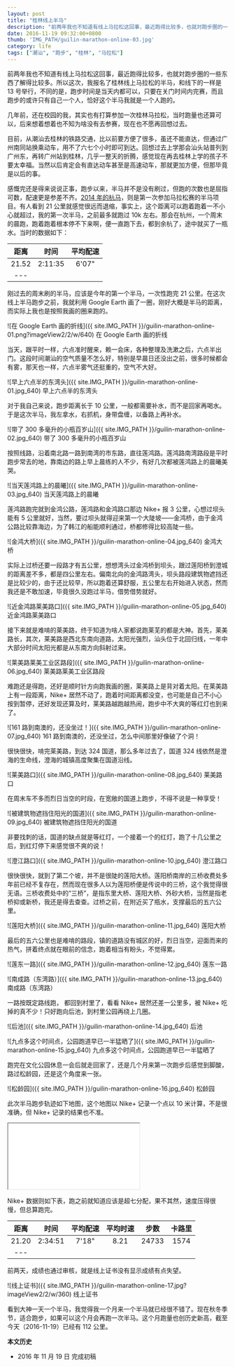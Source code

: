 ```yaml
---
layout: post
title: "桂林线上半马"
description: "前两年我也不知道有线上马拉松这回事，最近跑得比较多，也就対跑步圈的一些东西了解得比较多。所以这次，我报名了桂林线上马拉松的半马，和线下的一样是 13 号举行，不同的是，跑步时间是当天内都可以，只要在关门时间内完赛，而且跑步的或许只有自己一个人，恰好这个半马我就是一个人跑的。"
date: 2016-11-19 09:32:00+0800
thumb: 'IMG_PATH/guilin-marathon-online-03.jpg'
category: life
tags: ["潮汕", "跑步", "桂林", "马拉松"]
---
```


前两年我也不知道有线上马拉松这回事，最近跑得比较多，也就対跑步圈的一些东西了解得比较多。所以这次，我报名了桂林线上马拉松的半马，和线下的一样是 13 号举行，不同的是，跑步时间是当天内都可以，只要在关门时间内完赛，而且跑步的或许只有自己一个人，恰好这个半马我就是一个人跑的。

几年前，还在校园的我，其实也有打算参加一次桂林马拉松，当时跑量也还算可以，后来想着想着也不知为啥没有去参赛，现在也不愿再回想过去。

目前，从潮汕去桂林的铁路交通，比以前要方便了很多，虽还不能直达，但通过广州南同站换乘动车，用不了六七个小时即可到达。回想过去上学那会汕头站普列到广州东，再转广州站到桂林，几乎一整天的折腾，感觉现在再去桂林上学的孩子不要太幸福。当然以后肯定会有直达动车甚至是高速动车，那就更加方便，但那毕竟是以后的事。

感慨完还是得来说说正事，跑步以来，半马并不是没有刷过，但跑的次数也是屈指可数，配速更是参差不齐。[2014 年的杭马](/2014hzim.html)，则是第一次参加马拉松赛的半马项目。有人看到 21 公里就感觉很远而退缩，事实上，这个距离可以跑着跑着一不小心就超过，我的第一次半马，之前最多就跑过 10k 左右。那会在杭州，一个周末的晨跑，跑着跑着根本停不下来啊，便一直跑下去，都到余杭了，途中就买了一瓶水。当时的数据如下：

|距离|时间|平均配速|
|:--:|:--:|:----:|
|21.52|2:11:35|6'07"|
|---

刚过去的周末刷的半马，应该是今年的第一个半马，一次性跑完 21 公里。在这次线上半马跑步之前，我就利用 Google Earth 画了一圈，刚好大概是半马的距离，而实际上我也是按照我画的圈来跑的。

![在 Google Earth 画的折线]({{ site.IMG_PATH }}/guilin-marathon-online-01.png?imageView2/2/w/640)
在 Google Earth 画的折线

当天，跟平时一样，六点准时醒来，赖一会床，各种整理及洗漱之后，六点半出门。这段时间潮汕的空气质量不怎么好，特别是早晨日还没出之前，很多时候都会有雾，那天也一样，六点半雾气还挺重的，空气不大好。

![早上六点半的东湾头]({{ site.IMG_PATH }}/guilin-marathon-online-01.jpg_640)
早上六点半的东湾头

对于我自己来说，跑步距离长于 10 公里，一般都需要补水，而不是回家再喝水。于是这次半马，我左拿水，右抓机，身带盘缠，以备路上再补水。

![带了 300 多毫升的小瓶百岁山]({{ site.IMG_PATH }}/guilin-marathon-online-02.jpg_640)
带了 300 多毫升的小瓶百岁山

按照线路，沿着南北路一路到南湾的市东路，直往莲鸿路。莲鸿路南湾路段是平时跑步常去的地，靠南边的路上早上晨练的人不少，有好几次都被莲鸿路上的晨曦美哭。

![当天莲鸿路上的晨曦]({{ site.IMG_PATH }}/guilin-marathon-online-03.jpg_640)
当天莲鸿路上的晨曦

莲鸿路跑完就到金鸿公路，莲鸿路和金鸿路口那边 Nike+ 报 3 公里，心想过坝头能有 5 公里就好，当然，要过坝头就得迎来第一个大陡坡——金鸿桥，由于金鸿公路比较靠海边，为了韩江的船能顺利通过，桥都修得比较高陡一些。

![金鸿大桥]({{ site.IMG_PATH }}/guilin-marathon-online-04.jpg_640)
金鸿大桥

实际上过桥还要一段路才有五公里，想想湾头过金鸿桥到坝头，跟过莲阳桥到澄城的距离差不多，都是四公里左右。偏南北向的金鸿路湾头，坝头路段建筑物遮挡还是比较少的，由于还比较早，所以跑着还算舒服，五公里左右开始进入状态，然而我还是不敢加速，毕竟很久没跑过半马，借势借势就好。

![近金鸿路莱美路口]({{ site.IMG_PATH }}/guilin-marathon-online-05.jpg_640)
近金鸿路莱美路口

接下来就是难啃的莱美路，终于知道为啥人家都说跑莱芜的都是大神。首先，莱美路长，其次，莱美路是西北东南向道路，太阳光强烈，汕头位于北回归线，一年中大部分时间太阳光都是从东南方向斜射过来。

![莱美路莱美工业区路段]({{ site.IMG_PATH }}/guilin-marathon-online-06.jpg_640)
莱美路莱美工业区路段

难跑还是得跑，还好是顺时针方向跑我画的圈，莱美路上是背对着太阳。在莱美路上有一段距离，Nike+ 居然不动了，跑着时间距离都没变，也可能是自己不小心按到暂停，还好发现还算及时，莱美路越跑越热闹，跑步中不大爽的等红灯也到来了。

![161 路到南澳的，还没坐过！]({{ site.IMG_PATH }}/guilin-marathon-online-07.jpg_640)
161 路到南澳的，还没坐过，怎么中间那里好像破了个洞！

很快很快，啃完莱美路，到达 324 国道，那么多年过去了，国道 324 线依然是澄海的生命线，澄海的城镇高度聚集在国道沿线。

![莱美路口]({{ site.IMG_PATH }}/guilin-marathon-online-08.jpg_640)
莱美路口

在周末车不多而烈日当空的时段，在宽敞的国道上跑步，不得不说是一种享受！

![被建筑物遮挡住阳光的国道]({{ site.IMG_PATH }}/guilin-marathon-online-09.jpg_640)
被建筑物遮挡住阳光的国道

非要找刺的话，国道的缺点就是等红灯，一个接着一个的红灯，跑了十几公里之后，到红灯停下来感觉很不爽的说！

![澄江路口]({{ site.IMG_PATH }}/guilin-marathon-online-10.jpg_640)
澄江路口

很快很快，就到了第二个坡，并不是很陡的莲阳大桥。莲阳桥南岸的三桥收费处多年前已经不复存在，然而现在很多人以为莲阳桥便是传说中的三桥，这个我觉得很无语。三桥收费处中的“三桥”，是指东里大桥、莲阳大桥、外砂大桥，当然是指老桥抑或新桥，我还是得去查查。过桥之前，在附近买了瓶水，支撑最后的五六公里。

![莲阳大桥]({{ site.IMG_PATH }}/guilin-marathon-online-11.jpg_640)
莲阳大桥

最后的五六公里也是难啃的路段，镇的道路没有城区的好，烈日当空，迎面而来的热气，拼着终点就在眼前的信念，跑着相当有盼头，不觉得累。

![莲东一路]({{ site.IMG_PATH }}/guilin-marathon-online-12.jpg_640)
莲东一路

![南成路（东湾路）]({{ site.IMG_PATH }}/guilin-marathon-online-13.jpg_640)
南成路（东湾路）

一路按既定路线跑， 都回到村里了，看看 Nike+ 居然还差一公里多，被 Nike+ 吃掉的真不少！只好跑向后池，到村里公园再绕上几圈。

![后池]({{ site.IMG_PATH }}/guilin-marathon-online-14.jpg_640)
后池

![九点多这个时间点，公园跑道早已一半猛晒了]({{ site.IMG_PATH }}/guilin-marathon-online-15.jpg_640)
九点多这个时间点，公园跑道早已一半猛晒了

跑完在文化公园休息一会后就走回家了，还是几个月来第一次跑步后感觉到脚酸，路过松龄园，还是这个角度来一张。

![松龄园]({{ site.IMG_PATH }}/guilin-marathon-online-16.jpg_640)
松龄园

此次半马跑步轨迹如下地图，这个地图以 Nike+ 记录一个点以 10 米计算，不是很准确，但 Nike+ 记录的结果也不准。

<div class="iframe-container">
    <iframe class="iframe" src="/running-line.html?nikeid=0283f84c-5df8-4172-843f-2aad4cb98f50"></iframe>
</div>

Nike+ 数据则如下表，跑之前就知道应该是超七分配，果不其然，速度压得很慢，但总算跑完。

|距离|时间|平均配速|平均时速|步数|卡路里|
|:--:|:--:|:----:|:----:|:---:|:----:|
|21.20|2:34:51|7'18"|8.21|24733|1574|
|---

前两天，成绩也通过审核，就是线上证书没有显示成绩有点失望。

![线上证书]({{ site.IMG_PATH }}/guilin-marathon-online-17.jpg?imageView2/2/w/360)
线上证书

看到大神一天一个半马，我觉得我一个月来一个半马就已经很不错了。现在秋冬季节，适合跑步，如果可以这个月会再跑一次半马。这个月跑量也创历史新高，截至今天（2016-11-19）已经有 112 公里。

**本文历史**

* 2016 年 11 月 19 日 完成初稿
